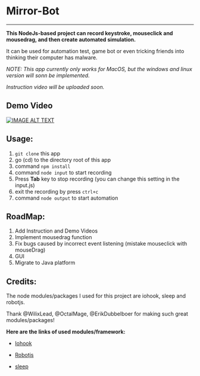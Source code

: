 # Mirror-Bot

***

**This NodeJs-based project can record keystroke, mouseclick and mousedrag, and then create automated simulation.**

It can be used for automation test, game bot or even tricking friends into thinking their computer has malware.

*NOTE: This app currently only works for MacOS, but the windows and linux version will sonn be implemented.*

*Instruction video will be uploaded soon.*

## Demo Video
[![IMAGE ALT TEXT](http://img.youtube.com/vi/utqzZF7yDpY/0.jpg)](https://youtu.be/utqzZF7yDpY "Mirror Bot Demo")

## Usage:

  1. `git clone` this app
  1. go (cd) to the directory root of this app
  1. command `npm install`
  1. command `node input` to start recording
  1. Press **Tab** key to stop recording (you can change this setting in the input.js)
  1. exit the recording by press `ctrl+c`
  1. command `node output` to start automation
  
## RoadMap:
  1. Add Instruction and Demo Videos
  1. Implement mousedrag function
  1. Fix bugs caused by incorrect event listening (mistake mouseclick with mouseDrag)
  1. GUI
  1. Migrate to Java platform
  
  
## Credits:
 
 The node modules/packages I used for this project are iohook, sleep and robotjs. 
 
 Thank @WilixLead, @OctalMage, @ErikDubbelboer for making such great modules/packages!
 
 **Here are the links of used modules/framework:** 
  
 * [Iohook](https://github.com/WilixLead/iohook)
 
 * [Robotjs](https://github.com/octalmage/robotjs)
 
 * [sleep](https://github.com/erikdubbelboer/node-sleep)
 
  
  
  


